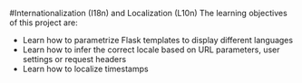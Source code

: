 #Internationalization (I18n) and Localization (L10n)
The learning objectives of this project are:

- Learn how to parametrize Flask templates to display different languages
- Learn how to infer the correct locale based on URL parameters, user settings or request headers
- Learn how to localize timestamps
